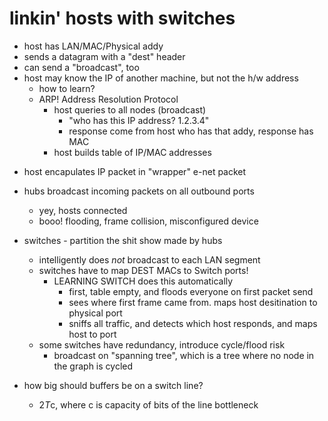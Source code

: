 # linkin' hosts with switches

- host has LAN/MAC/Physical addy
- sends a datagram with a "dest" header
- can send a "broadcast", too
- host may know the IP of another machine, but not the h/w address
    - how to learn?
    - ARP! Address Resolution Protocol
        + host queries to all nodes (broadcast)
            * "who has this IP address? 1.2.3.4"
            * response come from host who has that addy, response has MAC
        - host builds table of IP/MAC addresses
+ host encapulates IP packet in "wrapper" e-net packet

* hubs broadcast incoming packets on all outbound ports
    * yey, hosts connected
    * booo! flooding, frame collision, misconfigured device

* switches - partition the shit show made by hubs
    - intelligently does _not_ broadcast to each LAN segment
    - switches have to map DEST MACs to Switch ports!
        + LEARNING SWITCH does this automatically
            * first, table empty, and floods everyone on first packet send
            * sees where first frame came from. maps host desitination to physical port
            * sniffs all traffic, and detects which host responds, and maps host to port
    - some switches have redundancy, introduce cycle/flood risk
        - broadcast on "spanning tree", which is a tree where no node in the graph is cycled
* how big should buffers be on a switch line?
    - 2*T*c, where c is capacity of bits of the line bottleneck
